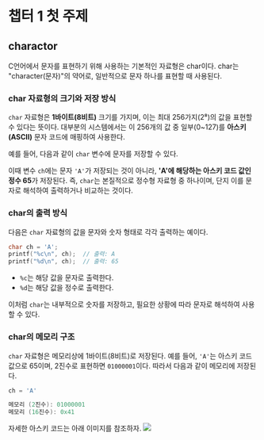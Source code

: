 # 챕터 1 첫 주제

## charactor

C언어에서 문자를 표현하기 위해 사용하는 기본적인 자료형은 char이다. char는 "character(문자)"의 약어로, 일반적으로 문자 하나를 표현할 때 사용된다.

### char 자료형의 크기와 저장 방식
`char` 자료형은 **1바이트(8비트)** 크기를 가지며, 이는 최대 256가지(2⁸)의 값을 표현할 수 있다는 뜻이다. 대부분의 시스템에서는 이 256개의 값 중 일부(0~127)를 **아스키(ASCII)** 문자 코드에 매핑하여 사용한다.

예를 들어, 다음과 같이 `char` 변수에 문자를 저장할 수 있다.

이때 변수 `ch`에는 문자 `'A'`가 저장되는 것이 아니라, **'A'에 해당하는 아스키 코드 값인 정수 65**가 저장된다. 즉, `char`는 본질적으로 정수형 자료형 중 하나이며, 단지 이를 문자로 해석하여 출력하거나 비교하는 것이다.

### char의 출력 방식
다음은 `char` 자료형의 값을 문자와 숫자 형태로 각각 출력하는 예이다.

```c
char ch = 'A';
printf("%c\n", ch);  // 출력: A
printf("%d\n", ch);  // 출력: 65
```

- `%c`는 해당 값을 문자로 출력한다.
- `%d`는 해당 값을 정수로 출력한다.

이처럼 `char`는 내부적으로 숫자를 저장하고, 필요한 상황에 따라 문자로 해석하여 사용할 수 있다.

### char의 메모리 구조
`char` 자료형은 메모리상에 1바이트(8비트)로 저장된다. 예를 들어, `'A'`는 아스키 코드 값으로 65이며, 2진수로 표현하면 `01000001`이다. 따라서 다음과 같이 메모리에 저장된다.
```c
ch = 'A'

메모리 (2진수): 01000001
메모리 (16진수): 0x41
```
자세한 아스키 코드는 아래 이미지를 참조하자.
<img src="https://i.namu.wiki/i/PBslb_v1iy979265LgcwUjiNS211qSQis50dqxKPy7zOsNmLSM4QDdGeOuf-N3KCE-jfKYNN5gxdyrmcZgHxqFOK9oyTj7qHSIxNZPNabKuwD3-yvbJFfjdqMGQSUFpz_Zdcbv9GkCUPHBvGCtEP5g.gif">

